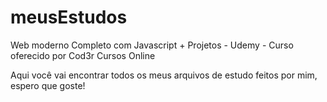 # meusEstudos
Web moderno Completo com Javascript + Projetos - Udemy - Curso oferecido por Cod3r Cursos Online

Aqui você vai encontrar todos os meus arquivos de estudo feitos por mim, espero que goste!
